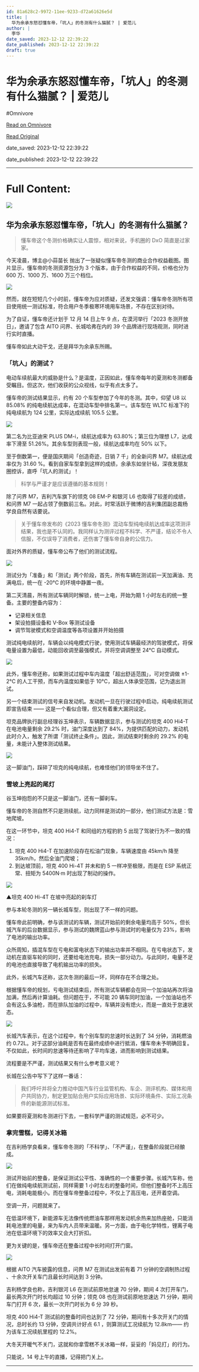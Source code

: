 ```yaml
---
id: 81a628c2-9972-11ee-9233-d72a61626e5d
title: |
  华为余承东怒怼懂车帝，「坑人」的冬测有什么猫腻？ | 爱范儿
author: |
  李华
date_saved: 2023-12-12 22:39:22
date_published: 2023-12-12 22:39:22
draft: true
---
```


# 华为余承东怒怼懂车帝，「坑人」的冬测有什么猫腻？ | 爱范儿
#Omnivore

[Read on Omnivore](https://omnivore.app/me/-18c617eecd3)

[Read Original](https://www.ifanr.com/1570383)

date_saved: 2023-12-12 22:39:22

date_published: 2023-12-12 22:39:22

--- 

# Full Content: 

![](https://proxy-prod.omnivore-image-cache.app/0x0,sQ_rjqaRR9cOSraJcMFdXUVaskyzqjO_DRrtb-rZ_gdk/https://s3.ifanr.com/wp-content/uploads/2023/12/tmmdcd.jpg!720) 

## 华为余承东怒怼懂车帝，「坑人」的冬测有什么猫腻？

> 懂车帝这个冬测价格确实让人震惊，相对来说，手机圈的 DxO 简直是过家家。

今天凌晨，博主@小蒜苗长 抛出了一张疑似懂车帝冬测的商业合作权益截图。图片显示，懂车帝的冬测资源包分为 3 个版本，由于合作权益的不同，价格也分为 600 万、1000 万、1600 万三个档位。

![](https://proxy-prod.omnivore-image-cache.app/1179x659,sU-7Ci6Qz870NAYU6qOYxV0Hu9AP8tijKcVIskxjnXtE/https://s3.ifanr.com/wp-content/uploads/2023/12/dod.jpg!720)

然而，就在短短几个小时前，懂车帝为应对质疑，还发文强调：懂车帝冬测所有项目使用统一测试标准，符合用户冬季极寒环境用车场景，不存在区别对待。

为了自证，懂车帝还计划于 12 月 14 日上午 9 点，在漠河举行「2023 冬测开放日」，邀请了包含 AITO 问界、长城哈弗在内的 39 个品牌进行现场观测，同时进行实时直播。

懂车帝如此大动干戈，还是拜华为余承东所赐。

### 「坑人」的测试？

电动车续航最大的威胁是什么？是温度，正因如此，懂车帝每年的夏测和冬测都备受瞩目。但这次，他们收获的公众视线，似乎有点太多了。

懂车帝的测试结果显示，约有 20 个车型参加了今年的冬测。其中，仰望 U8 以 85.08% 的纯电续航达成率，在混动车型中排名第一。该车型在 WLTC 标准下的纯电续航为 124 公里，实际达成续航 105.5 公里。

![](https://proxy-prod.omnivore-image-cache.app/640x933,sMEVsq9QdQUBMlbG8bR7gAVrqO9hCLi6Q18P8aFERLHA/https://s3.ifanr.com/wp-content/uploads/2023/12/gdsgadsg.jpg!720)

第二名为比亚迪宋 PLUS DM-i，续航达成率为 63.80%；第三位为理想 L7，达成率下滑至 51.26%。其余车型则表现一般，续航达成率均在 50% 以下。 

至于倒数第一，便是国庆期间「创造奇迹，日销 7 千」的全新问界 M7。续航达成率仅为 31.60 %。看到自家车型拿到这样的成绩，余承东如坐针毡，深夜发朋友圈控诉，直呼「坑人的测试」！

> 科学与严谨才是应该遵循的基本规则！

除了问界 M7，吉利汽车旗下的领克 08 EM-P 和银河 L6 也取得了较差的成绩，和问界 M7 一起占领了倒数前三名。对此，时常活跃于微博的吉利集团副总裁杨学良自然有话要说。

> 关于懂车帝发布的《2023 懂车帝冬测》混动车型纯电续航达成率这项测评结果，我也是不认同的。我同样认为测评过程不科学、不严谨，结论不令人信服，不仅误导了消费者，还伤害了懂车帝自身的公信力。

面对外界的质疑，懂车帝公布了他们的测试流程。

![](https://proxy-prod.omnivore-image-cache.app/1551x737,sHKExcmylSYOFSZFfpkHtD7vBgbb4nzGBnIUVWZEfEbA/https://s3.ifanr.com/wp-content/uploads/2023/12/WechatIMG948.jpg!720)

测试分为「准备」和「测试」两个阶段，首先，所有车辆在测试前一天加满油、充满电后，统一在 -20°C 的环境中静置一夜。

第二天清晨，所有测试车辆同时解锁，统一上电，开始为期 1 小时左右的统一整备。主要的整备内容为：

* 记录相关信息
* 架设拍摄设备和 V-Box 等测试设备
* 调节驾驶模式和空调温度等各项设置并开始拍摄

测试纯电续航时，车辆会以纯电模式行驶，使用测试车辆最经济的驾驶模式，将保电量设置为最低，动能回收调至最强模式，并将空调调整至 24°C 自动模式。

![](https://proxy-prod.omnivore-image-cache.app/1427x778,s-WpwzzVrP_aFZsMKKgQUaqQNy09hlt_oEauGI3bzLZo/https://s3.ifanr.com/wp-content/uploads/2023/12/WechatIMG951.jpg!720)

此外，懂车帝还称，如果测试过程中车内温度「超出舒适范围」，可对空调做 ±1-2°C 的人工干预，而车内温度如果低于 10°C，超出人体承受范围，记为退出测试。

另一个结束测试的信号来自发动机。发动机一旦在行驶过程中启动，纯电续航测试即宣告结束 —— 这是一个看似合理，但又有着重大漏洞设定。

坦克品牌执行副总经理谷玉坤表示，车辆数据显示，参与测试的坦克 400 Hi4-T 在电池电量剩余 29.2% 时，油门深度达到了 84%，为提供匹配的动力，发动机此时介入，触发了所谓「测试终止条件」。因此，测试结束时剩余的 29.2% 的电量，未能计入整体测试结果。

![](https://proxy-prod.omnivore-image-cache.app/1660x859,sqS6GuPHAG2RODr26ByhcHG5wyOdT-Rx-U1a0FnoUXEo/https://s3.ifanr.com/wp-content/uploads/2023/12/WechatIMG949.jpg!720)

这一脚油门，踩碎了坦克的纯电续航，也难怪他们的领导坐不住了。

### 雪坡上亮起的尾灯

谷玉坤抱怨的不只是这一脚油门，还有一脚刹车。

懂车帝的冬测自然不只是测续航，动力同样是测试的一部分，他们测试方法是：雪地爬坡。

在这一环节中，坦克 400 Hi4-T 和同组的方程豹豹 5 出现了驾驶行为不一致的情况：

1. 坦克 400 Hi4-T 在加速阶段存在松油门现象，车辆速度由 45km/h 降至 35km/h，然后全油门爬坡；
2. 到达坡顶前，坦克 400 Hi-4T 并未和豹 5 一样冲至极限，而是在 ESP 系统正常、扭矩为 5400N·m 时出现了制动的操作。

![](https://proxy-prod.omnivore-image-cache.app/2000x1045,s3QhaQ141A5JDbSDGp6U1i6ogp7UiFpXsmLkfX3JXEbc/https://s3.ifanr.com/wp-content/uploads/2023/12/006oF1xily1hkq7bk3e9jj31o00xs11n.jpg!720)

▲坦克 400 Hi-4T 在坡中亮起的刹车灯

参与本轮冬测的另一辆长城车型，则出现了不一样的问题。

懂车帝此前明确，参与该测试的车辆，测试开始前的剩余电量均高于 50%，但长城汽车的后台数据显示，参与测试的魏牌蓝山参与测试时的电量仅为 23%，影响了电池的输出功率。

众所周知，插混车型在亏电和富电状态下的输出功率并不相同。在亏电状态下，发动机在直驱车轮的同时，还要给电池充电，损失一部分动力。与此同时，电量不足的电池也直接导致了电机输出功率的损失。

此外，长城汽车还称，这次冬测的最后一环，同样存在不合理之处。

根据懂车帝的规划，亏电测试结束后，所有测试车辆都会在同一个加油站再次将油加满，然后再计算油耗。但问题在于，不可能 20 辆车同时加油，一个加油站也不会有这么多油枪，而在排队加油的过程中，车辆并没有熄火，而是一直处于怠速状态。

![](https://proxy-prod.omnivore-image-cache.app/1536x826,sYDo-L06QlYbBzA26VRP_3lPdDpNm0J6awWheSSNXXHU/https://s3.ifanr.com/wp-content/uploads/2023/12/asdgadsg.jpg!720)

长城汽车表示，在这个过程中，有个别车型的怠速时长达到了 34 分钟，消耗燃油约 0.72L。对于这部分油耗是否有在最终成绩中进行抵消，懂车帝未予明确回复。不仅如此，长时间的怠速等待还影响了平均车速，进而影响到测试结果。

流程要是不严谨，测试结果又有什么参考意义呢？

长城在公告中写下了这样一番话：

> 我们呼吁并将全力推动中国汽车行业监管机构、车企、测评机构、媒体和用户共同协力，制定更加贴合用户实际应用场景、实际环境条件、实际工况条件的新能源测试标准。

如果要将夏测和冬测进行下去，一套科学严谨的测试规范，必不可少。

### 拿完雪糕，记得关冰箱

在吉利杨学良看来，懂车帝冬测的「不科学」、「不严谨」，在整备阶段就已经酿成。

![](https://proxy-prod.omnivore-image-cache.app/1581x881,s_Eh5VFFz4DIrJUs_mLtV5Y68l7OIKYbOkPNVtVIurXc/https://s3.ifanr.com/wp-content/uploads/2023/12/WechatIMG953.jpg!720)

测试开始前的整备，是保证测试公平性、准确性的一个重要步骤。长城汽车称，他们在做纯电续航测试前，同样需要 1 小时左右的整备时间，但他们整备时不上高压电，消耗电能极小。而在懂车帝整备过程中，不仅上了高压电，还开着空调。

空调一开，问题就来了。

在低温环境下，新能源车无法像传统燃油车那样用发动机余热来加热座舱，只能消耗电池里的电量，来为车内人员带来温暖。另一方面，由于电化学特性，锂离子电池在低温环境下的效率又会大打折扣。

更为关键的是，懂车帝还在整备过程中长时间打开门窗。

![](https://proxy-prod.omnivore-image-cache.app/1511x786,seKIq7SQ84pm1VOjNmeE8n8PjEFfwQVJ1jKZ_6m5Dy-w/https://s3.ifanr.com/wp-content/uploads/2023/12/WechatIMG952.jpg!720)

根据 AITO 汽车披露的信息，问界 M7 在测试出发前有着 71 分钟的空调制热过程 、十余次开关车门且最长时间达到 3 分钟。

吉利杨学良也称，吉利银河 L6 在测试前原地怠速 70 分钟，期间 4 次打开车门，最长两次开门时长均超过 10 分钟；领克 08 也在测试前原地怠速达 71 分钟，期间车门打开 6 次，最长一次开门时长为 6 分 39 秒。

坦克 400 Hi4-T 测试前的整备时间也达到了 72 分钟，期间有十多次开关门的情况，总时长约 13 分钟，空调共计好点 6.1 ，则算测试工况续航为 12.8km—— 约为该车工况续航里程的 12.2%。

大冬天开暖气不关门，这就和你拿雪糕不关冰箱一样，妥妥的「妈见打」的行为。

只能说，14 号上午的直播，记得把门关上。

---

